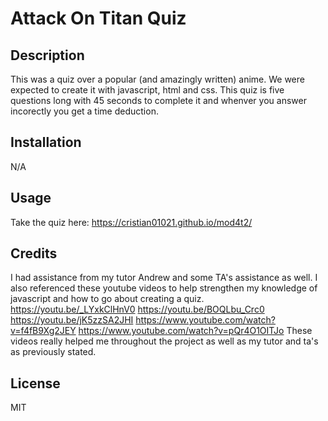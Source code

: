 # Attack On Titan Quiz

## Description
This was a quiz over a popular (and amazingly written) anime. We were expected to create it with javascript, html and css. This quiz is five questions long with 45 seconds to complete it and whenver you answer incorectly you get a time deduction.

## Installation 
N/A

## Usage 
Take the quiz here:  https://cristian01021.github.io/mod4t2/

## Credits
I had assistance from my tutor Andrew and some TA's assistance as well. I also referenced these youtube videos to help strengthen my knowledge of javascript and how to go about creating a quiz. 
https://youtu.be/_LYxkClHnV0 https://youtu.be/BOQLbu_Crc0 https://youtu.be/jK5zzSA2JHI https://www.youtube.com/watch?v=f4fB9Xg2JEY https://www.youtube.com/watch?v=pQr4O1OITJo 
These videos really helped me throughout the project as well as my tutor and ta's as previously stated.

## License 
MIT